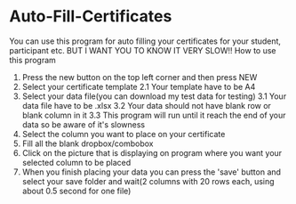 # Auto-Fill-Certificates
You can use this program for auto filling your certificates for your student, participant etc. BUT I WANT YOU TO KNOW IT VERY SLOW!!
How to use this program
1. Press the new button on the top left corner and then press NEW
2. Select your certificate template
   2.1 Your template have to be A4
3. Select your data file(you can download my test data for testing)
   3.1 Your data file have to be .xlsx
   3.2 Your data should not have blank row or blank column in it
   3.3 This program will run until it reach the end of your data so be aware of it's slowness
4. Select the column you want to place on your certificate
5. Fill all the blank dropbox/combobox
6. Click on the picture that is displaying on program where you want your selected column to be placed
7. When you finish placing your data you can press the 'save' button and select your save folder and wait(2 columns with 20 rows each, using about 0.5 second for one file)
